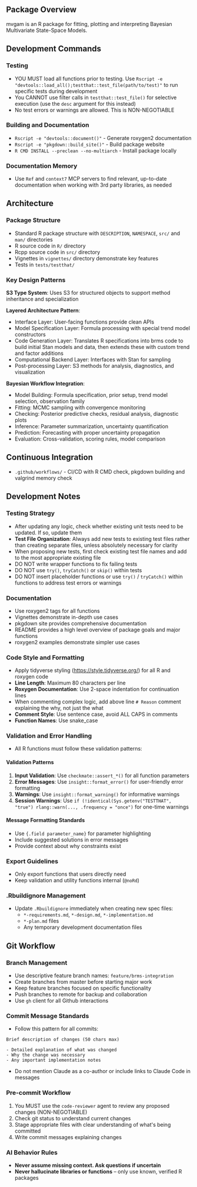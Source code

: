 ## Package Overview

mvgam is an R package for fitting, plotting and interpreting Bayesian Multivariate State-Space Models.

## Development Commands

### Testing
- YOU MUST load all functions prior to testing. Use `Rscript -e "devtools::load_all();testthat::test_file(path/to/test)"` to run specific tests during development
- You CANNOT use filter calls in `testthat::test_file()` for selective execution (use the `desc` argument for this instead)
- No test errors or warnings are allowed. This is NON-NEGOTIABLE

### Building and Documentation
- `Rscript -e "devtools::document()"` - Generate roxygen2 documentation
- `Rscript -e "pkgdown::build_site()"` - Build package website
- `R CMD INSTALL --preclean --no-multiarch` - Install package locally

### Documentation Memory
- Use `Ref` and `context7` MCP servers to find relevant, up-to-date documentation when working with 3rd party libraries, as needed

## Architecture

### Package Structure
- Standard R package structure with `DESCRIPTION`, `NAMESPACE`, `src/` and `man/` directories
- R source code in `R/` directory
- Rcpp source code in `src/` directory
- Vignettes in `vignettes/` directory demonstrate key features
- Tests in `tests/testthat/`

### Key Design Patterns

**S3 Type System**: Uses S3 for structured objects to support method inheritance and specialization

**Layered Architecture Pattern**:
- Interface Layer: User-facing functions provide clean APIs
- Model Specification Layer: Formula processing with special trend model constructors
- Code Generation Layer: Translates R specifications into brms code to build initial Stan models and data, then extends these with custom trend and factor additions
- Computational Backend Layer: Interfaces with Stan for sampling
- Post-processing Layer: S3 methods for analysis, diagnostics, and visualization

**Bayesian Workflow Integration**:
- Model Building: Formula specification, prior setup, trend model selection, observation family
- Fitting: MCMC sampling with convergence monitoring
- Checking: Posterior predictive checks, residual analysis, diagnostic plots
- Inference: Parameter summarization, uncertainty quantification
- Prediction: Forecasting with proper uncertainty propagation
- Evaluation: Cross-validation, scoring rules, model comparison
  
## Continuous Integration
- `.github/workflows/` - CI/CD with R CMD check, pkgdown building and valgrind memory check

## Development Notes

### Testing Strategy
- After updating any logic, check whether existing unit tests need to be updated. If so, update them
- **Test File Organization**: Always add new tests to existing test files rather than creating separate files, unless absolutely necessary for clarity
- When proposing new tests, first check existing test file names and add to the most appropriate existing file
- DO NOT write wrapper functions to fix failing tests
- DO NOT use `try()`, `tryCatch()` or `skip()` within tests
- DO NOT insert placeholder functions or use `try()` / `tryCatch()` within functions to address test errors or warnings

### Documentation
- Use roxygen2 tags for all functions
- Vignettes demonstrate in-depth use cases
- pkgdown site provides comprehensive documentation
- README provides a high level overview of package goals and major functions
- roxygen2 examples demonstrate simpler use cases

### Code Style and Formatting
- Apply tidyverse styling (https://style.tidyverse.org/) for all R and roxygen code
- **Line Length**: Maximum 80 characters per line
- **Roxygen Documentation**: Use 2-space indentation for continuation lines
- When commenting complex logic, add above line `# Reason` comment explaining the why, not just the what
- **Comment Style**: Use sentence case, avoid ALL CAPS in comments
- **Function Names**: Use snake_case

### Validation and Error Handling
- All R functions must follow these validation patterns:

#### Validation Patterns
1. **Input Validation**: Use `checkmate::assert_*()` for all function parameters
2. **Error Messages**: Use `insight::format_error()` for user-friendly error formatting
3. **Warnings**: Use `insight::format_warning()` for informative warnings
4. **Session Warnings**: Use `if (!identical(Sys.getenv("TESTTHAT", "true") rlang::warn(..., .frequency = "once")` for one-time warnings

#### Message Formatting Standards
- Use `{.field parameter_name}` for parameter highlighting
- Include suggested solutions in error messages
- Provide context about why constraints exist

### Export Guidelines
- Only export functions that users directly need
- Keep validation and utility functions internal (`@noRd`)

### .Rbuildignore Management
- Update `.Rbuildignore` immediately when creating new spec files:
  - `*-requirements.md`, `*-design.md`, `*-implementation.md`
  - `*-plan.md` files
  - Any temporary development documentation files

## Git Workflow

### Branch Management
- Use descriptive feature branch names: `feature/brms-integration`
- Create branches from master before starting major work
- Keep feature branches focused on specific functionality
- Push branches to remote for backup and collaboration
- Use `gh` client for all Github interactions

### Commit Message Standards
- Follow this pattern for all commits:
```
Brief description of changes (50 chars max)

- Detailed explanation of what was changed
- Why the change was necessary  
- Any important implementation notes
```
- Do not mention Claude as a co-author or include links to Claude Code in messages

### Pre-commit Workflow
1. You MUST use the `code-reviewer` agent to review any proposed changes (NON-NEGOTIABLE)
2. Check git status to understand current changes
3. Stage appropriate files with clear understanding of what's being committed
4. Write commit messages explaining changes

### AI Behavior Rules
- **Never assume missing context. Ask questions if uncertain**
- **Never hallucinate libraries or functions** – only use known, verified R packages

